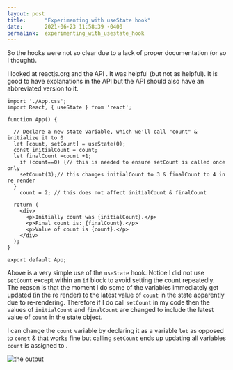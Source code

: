```yaml
---
layout: post
title:      "Experimenting with useState hook"
date:       2021-06-23 11:58:39 -0400
permalink:  experimenting_with_usestate_hook
---
```



So the hooks were not so clear due to a lack of proper documentation (or so I thought).

I looked at reactjs.org and the API . It was helpful (but not as helpful). It is good to have explanations in the API but the API should also have an abbreviated version to it. 

```
import './App.css';
import React, { useState } from 'react';

function App() {

  // Declare a new state variable, which we'll call "count" & initialize it to 0
  let [count, setCount] = useState(0);
  const initialCount = count;
  let finalCount =count +1;
    if (count==0) {// this is needed to ensure setCount is called once only
    setCount(3);// this changes initialCount to 3 & finalCount to 4 in re render
  }
    count = 2; // this does not affect initialCount & finalCount

  return (
    <div>
      <p>Initially count was {initialCount}.</p>
      <p>Final count is: {finalCount}.</p>
      <p>Value of count is {count}.</p>
    </div>
  );
}

export default App;

```
Above is a very simple use of the `useState` hook. 
Notice I did not use `setCount` except within an `if` block to avoid setting the count repeatedly. The reason is that the moment I do some of the variables immediately get updated (in the re render) to the latest value of `count` in the state apparently due to re-rendering.  Therefore if I do call `setCount` in my code then the values of `initialCount` and `finalCount` are changed to include the latest value of `count` in the state object.

I can change the `count` variable by declaring it as a variable `let` as opposed to `const` & that works fine but calling `setCount` ends up updating all variables `count` is assigned to .

![the output]( https://mrarthurwhite.github.io/use_state_react_hooks_demo/imgs/screenshot1.jpg)
